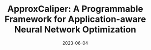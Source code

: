 ---
title: "ApproxCaliper: A Programmable Framework for Application-aware Neural Network Optimization"
authors: "Yifan Zhao, Hashim Sharif, Peter Pao-Huang, Vatsin Shah, Arun Narenthiran Sivakumar, Mateus Valverde Gasparino, <u>Abdulrahman Mahmoud</u>, Nathan Zhao, Sarita Adve, Girish Chowdhary, Sasa Misailovic, Vikram Adve"
collection: publications
permalink: /publication/mlsys23.html
date: 2023-06-04
venue: 'Sixth Conference on Machine Learning and Systems'
venue_type: conference
conf_shorthand: 'MLSys'
location: Miami, Florida 
acceptance_rate: 22%
paperurl: ""
citation: "Yifan Zhao, Hashim Sharif, Peter Pao-Huang, Vatsin Shah, Arun Narenthiran Sivakumar, Mateus Valverde Gasparino, <b>Abdulrahman Mahmoud</b>, Nathan Zhao, Sarita Adve, Girish Chowdhary, Sasa Misailovic, Vikram Adve. 2023. &quot;ApproxCaliper: A Programmable Framework for Application-aware Neural Network Optimization,&quot; <i>Sixth Conference on Machine Learning and Systems (MLSys)</i>, Miami, Florida, 2023."
---